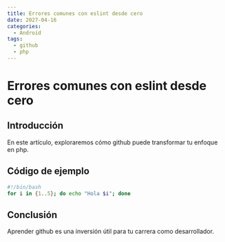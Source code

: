 ```yaml
---
title: Errores comunes con eslint desde cero
date: 2027-04-16
categories:
  - Android
tags:
  - github
  - php
---
```


# Errores comunes con eslint desde cero

## Introducción

En este artículo, exploraremos cómo github puede transformar tu enfoque en php.

## Código de ejemplo

```bash
#!/bin/bash
for i in {1..5}; do echo "Hola $i"; done
```

## Conclusión

Aprender github es una inversión útil para tu carrera como desarrollador.
